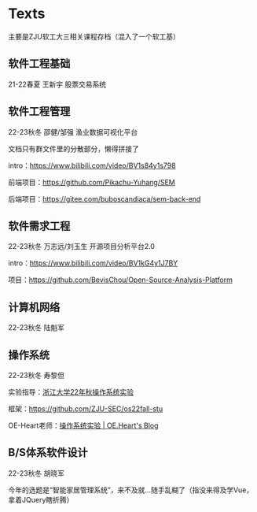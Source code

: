 # Texts
主要是ZJU软工大三相关课程存档（混入了一个软工基）

## 软件工程基础

21-22春夏  王新宇  股票交易系统

## 软件工程管理

22-23秋冬  邵健/邹强  渔业数据可视化平台

文档只有群文件里的分散部分，懒得拼接了

intro：https://www.bilibili.com/video/BV1s84y1s798

前端项目：https://github.com/Pikachu-Yuhang/SEM

后端项目：https://gitee.com/buboscandiaca/sem-back-end

## 软件需求工程

22-23秋冬  万志远/刘玉生  开源项目分析平台2.0

intro：https://www.bilibili.com/video/BV1kG4y1J7BY

项目：https://github.com/BevisChou/Open-Source-Analysis-Platform

## 计算机网络

22-23秋冬  陆魁军

## 操作系统

22-23秋冬  寿黎但

实验指导：[浙江大学22年秋操作系统实验 ](https://zju-sec.github.io/os22fall-stu/)

框架：https://github.com/ZJU-SEC/os22fall-stu

OE-Heart老师：[操作系统实验 | OE.Heart's Blog ](https://oe-heart.github.io/categories/课程笔记/操作系统实验/)

## B/S体系软件设计

22-23秋冬 胡晓军

今年的选题是“智能家居管理系统”，来不及就...随手乱糊了（指没来得及学Vue，拿着JQuery瞎折腾）
